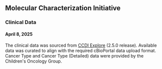 ## Molecular Characterization Initiative
### Clinical Data
#### April 8, 2025

The clinical data was sourced from [CCDI Explore](<a href="https://ccdi.cancer.gov/explore" target="_blank" />) (2.5.0 release). Available data was curated to align with the required cBioPortal data upload format. Cancer Type and Cancer Type (Detailed) data were provided by the Children's Oncology Group.
